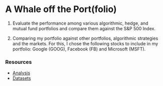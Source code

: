 # A Whale off the Port(folio)

1. Evaluate the performance among various algorithmic, hedge, and mutual fund portfolios and compare them against the S&P 500 Index.

2. Comparing my portfolio against other portfolios, algorithmic strategies and the markets. For this, I chose the following stocks to include in my portfolio: Google (GOOG), Facebook (FB) and Microsoft (MSFT).

### Resources
- [Analysis](whale_analysis.ipynb)
- [Datasets](Resources)